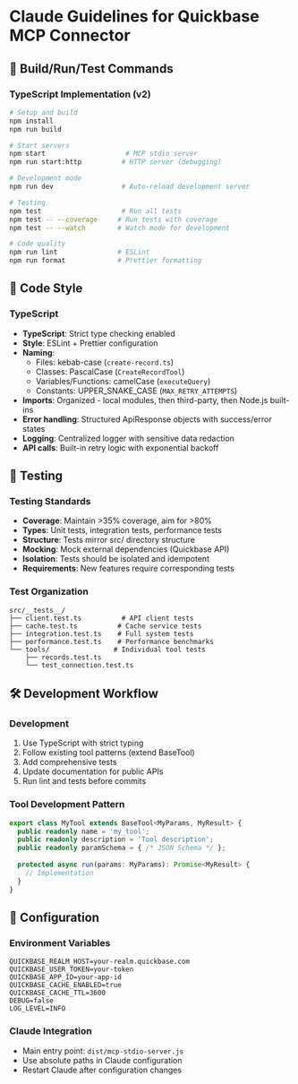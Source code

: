 # Claude Guidelines for Quickbase MCP Connector

## 🚀 Build/Run/Test Commands

### TypeScript Implementation (v2)
```bash
# Setup and build
npm install
npm run build

# Start servers
npm start                    # MCP stdio server  
npm run start:http          # HTTP server (debugging)

# Development mode
npm run dev                 # Auto-reload development server

# Testing
npm test                    # Run all tests
npm test -- --coverage     # Run tests with coverage
npm test -- --watch        # Watch mode for development

# Code quality
npm run lint               # ESLint
npm run format             # Prettier formatting
```

## 📝 Code Style

### TypeScript
- **TypeScript**: Strict type checking enabled
- **Style**: ESLint + Prettier configuration
- **Naming**: 
  - Files: kebab-case (`create-record.ts`)
  - Classes: PascalCase (`CreateRecordTool`)
  - Variables/Functions: camelCase (`executeQuery`)
  - Constants: UPPER_SNAKE_CASE (`MAX_RETRY_ATTEMPTS`)
- **Imports**: Organized - local modules, then third-party, then Node.js built-ins
- **Error handling**: Structured ApiResponse objects with success/error states
- **Logging**: Centralized logger with sensitive data redaction
- **API calls**: Built-in retry logic with exponential backoff


## 🧪 Testing

### Testing Standards
- **Coverage**: Maintain >35% coverage, aim for >80%
- **Types**: Unit tests, integration tests, performance tests
- **Structure**: Tests mirror src/ directory structure
- **Mocking**: Mock external dependencies (Quickbase API)
- **Isolation**: Tests should be isolated and idempotent
- **Requirements**: New features require corresponding tests

### Test Organization
```
src/__tests__/
├── client.test.ts          # API client tests
├── cache.test.ts          # Cache service tests  
├── integration.test.ts    # Full system tests
├── performance.test.ts    # Performance benchmarks
└── tools/                # Individual tool tests
    ├── records.test.ts
    └── test_connection.test.ts
```

## 🛠️ Development Workflow

### Development
1. Use TypeScript with strict typing
2. Follow existing tool patterns (extend BaseTool)
3. Add comprehensive tests
4. Update documentation for public APIs
5. Run lint and tests before commits

### Tool Development Pattern
```typescript
export class MyTool extends BaseTool<MyParams, MyResult> {
  public readonly name = 'my_tool';
  public readonly description = 'Tool description';
  public readonly paramSchema = { /* JSON Schema */ };
  
  protected async run(params: MyParams): Promise<MyResult> {
    // Implementation
  }
}
```

## 🔧 Configuration

### Environment Variables
```env
QUICKBASE_REALM_HOST=your-realm.quickbase.com
QUICKBASE_USER_TOKEN=your-token
QUICKBASE_APP_ID=your-app-id
QUICKBASE_CACHE_ENABLED=true
QUICKBASE_CACHE_TTL=3600
DEBUG=false
LOG_LEVEL=INFO
```

### Claude Integration
- Main entry point: `dist/mcp-stdio-server.js`
- Use absolute paths in Claude configuration
- Restart Claude after configuration changes